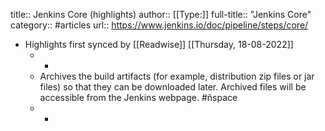 title:: Jenkins Core (highlights)
author:: [[Type:]]
full-title:: "Jenkins Core"
category:: #articles
url:: https://www.jenkins.io/doc/pipeline/steps/core/

- Highlights first synced by [[Readwise]] [[Thursday, 18-08-2022]]
	- -
	- Archives the build artifacts (for example, distribution zip files or jar files) so that they can be downloaded later. Archived files will be accessible from the Jenkins webpage. #ñspace
	- -